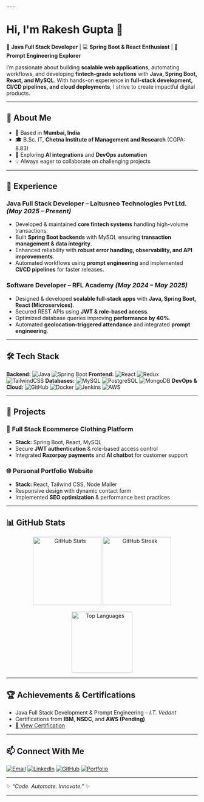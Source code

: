 ...... 

# Hi, I'm Rakesh Gupta 👋

🚀 **Java Full Stack Developer** | 💻 **Spring Boot & React Enthusiast** | 🤖 **Prompt Engineering Explorer**

I’m passionate about building **scalable web applications**, automating workflows, and developing **fintech-grade solutions** with **Java, Spring Boot, React, and MySQL**. With hands-on experience in **full-stack development, CI/CD pipelines, and cloud deployments**, I strive to create impactful digital products.

---

## 🔹 About Me

* 📍 Based in **Mumbai, India**
* 🎓 B.Sc. IT, **Chetna Institute of Management and Research** (CGPA: 8.83)
* 🌱 Exploring **AI integrations** and **DevOps automation**
* 💡 Always eager to collaborate on challenging projects

---

## 💼 Experience

### **Java Full Stack Developer** – Laitusneo Technologies Pvt Ltd. *(May 2025 – Present)*

* Developed & maintained **core fintech systems** handling high-volume transactions.
* Built **Spring Boot backends** with MySQL ensuring **transaction management & data integrity**.
* Enhanced reliability with **robust error handling, observability, and API improvements**.
* Automated workflows using **prompt engineering** and implemented **CI/CD pipelines** for faster releases.

### **Software Developer** – RFL Academy *(May 2024 – May 2025)*

* Designed & developed **scalable full-stack apps** with **Java, Spring Boot, React (Microservices)**.
* Secured REST APIs using **JWT & role-based access**.
* Optimized database queries improving **performance by 40%**.
* Automated **geolocation-triggered attendance** and integrated **prompt engineering**.

---

## 🛠️ Tech Stack

**Backend:** ![Java](https://img.shields.io/badge/Java-%23ED8B00.svg?style=for-the-badge\&logo=openjdk\&logoColor=white) ![Spring Boot](https://img.shields.io/badge/SpringBoot-%236DB33F.svg?style=for-the-badge\&logo=springboot\&logoColor=white)
**Frontend:** ![React](https://img.shields.io/badge/React-%2361DAFB.svg?style=for-the-badge\&logo=react\&logoColor=black) ![Redux](https://img.shields.io/badge/Redux-%23764ABC.svg?style=for-the-badge\&logo=redux\&logoColor=white) ![TailwindCSS](https://img.shields.io/badge/TailwindCSS-%2338B2AC.svg?style=for-the-badge\&logo=tailwindcss\&logoColor=white)
**Databases:** ![MySQL](https://img.shields.io/badge/MySQL-%2300f.svg?style=for-the-badge\&logo=mysql\&logoColor=white) ![PostgreSQL](https://img.shields.io/badge/PostgreSQL-%23336791.svg?style=for-the-badge\&logo=postgresql\&logoColor=white) ![MongoDB](https://img.shields.io/badge/MongoDB-%2347A248.svg?style=for-the-badge\&logo=mongodb\&logoColor=white)
**DevOps & Cloud:** ![GitHub](https://img.shields.io/badge/GitHub-%23181717.svg?style=for-the-badge\&logo=github\&logoColor=white) ![Docker](https://img.shields.io/badge/Docker-%232496ED.svg?style=for-the-badge\&logo=docker\&logoColor=white) ![Jenkins](https://img.shields.io/badge/Jenkins-%23D24939.svg?style=for-the-badge\&logo=jenkins\&logoColor=white) ![AWS](https://img.shields.io/badge/AWS-%23FF9900.svg?style=for-the-badge\&logo=amazonaws\&logoColor=white)

---

## 📌 Projects

### 🛒 **Full Stack Ecommerce Clothing Platform**

* **Stack:** Spring Boot, React, MySQL
* Secure **JWT authentication** & role-based access control
* Integrated **Razorpay payments** and **AI chatbot** for customer support

### 🌐 **Personal Portfolio Website**

* **Stack:** React, Tailwind CSS, Node Mailer
* Responsive design with dynamic contact form
* Implemented **SEO optimization** & performance best practices

---

## 📊 GitHub Stats

<p align="center">
  <img src="https://github-readme-stats.vercel.app/api?username=Rak-Code&show_icons=true&theme=radical" alt="GitHub Stats" height="180" />
  <img src="https://github-readme-streak-stats.herokuapp.com/?user=Rak-Code&theme=radical" alt="GitHub Streak" height="180" />
</p>  

<p align="center">
  <img src="https://github-readme-stats.vercel.app/api/top-langs/?username=Rak-Code&layout=compact&theme=radical" alt="Top Languages" height="160" />
</p>  

---

## 🏆 Achievements & Certifications

* Java Full Stack Development & Prompt Engineering – *I.T. Vedant*
* Certifications from **IBM**, **NSDC**, and **AWS (Pending)**
* [📜 View Certification](https://drive.google.com/file/d/15FralZ-WFtOQA4pwTKYmmkC-4dYFutMc/view)

---

## 📫 Connect With Me

[![Email](https://img.shields.io/badge/Email-D14836?style=for-the-badge\&logo=gmail\&logoColor=white)](mailto:rakeshgupta136a@gmail.com)
[![LinkedIn](https://img.shields.io/badge/LinkedIn-%230077B5.svg?style=for-the-badge\&logo=linkedin\&logoColor=white)](https://linkedin.com/in/rakesh-gupta-developer)
[![GitHub](https://img.shields.io/badge/GitHub-%23181717.svg?style=for-the-badge\&logo=github\&logoColor=white)](https://github.com/Rak-Code)
[![Portfolio](https://img.shields.io/badge/Portfolio-%23000000.svg?style=for-the-badge\&logo=vercel\&logoColor=white)](https://rakesh-gupta-portfolio-next-js-six.vercel.app/)

---

✨ *“Code. Automate. Innovate.”* ✨

---


